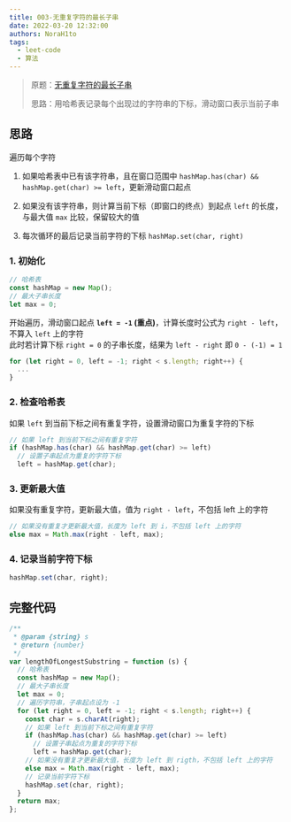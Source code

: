 ```yaml
---
title: 003-无重复字符的最长子串
date: 2022-03-20 12:32:00
authors: NoraH1to
tags:
  - leet-code
  - 算法
---
```


> 原题：[无重复字符的最长子串](https://leetcode-cn.com/problems/longest-substring-without-repeating-characters/)
>
> 思路：用哈希表记录每个出现过的字符串的下标，滑动窗口表示当前子串

<!-- truncate -->

## 思路

遍历每个字符

1. 如果哈希表中已有该字符串，且在窗口范围中 `hashMap.has(char) && hashMap.get(char) >= left`，更新滑动窗口起点

2. 如果没有该字符串，则计算当前下标（即窗口的终点）到起点 `left` 的长度，与最大值 `max` 比较，保留较大的值

3. 每次循环的最后记录当前字符的下标 `hashMap.set(char, right)`

### 1. 初始化

```javascript
// 哈希表
const hashMap = new Map();
// 最大子串长度
let max = 0;
```

开始遍历，滑动窗口起点 **`left = -1` (重点)**，计算长度时公式为 `right - left`，不算入 `left` 上的字符  
此时若计算下标 `right = 0` 的子串长度，结果为 `left - right` 即 `0 - (-1) = 1`

```javascript
for (let right = 0, left = -1; right < s.length; right++) {
  ...
}
```

### 2. 检查哈希表

如果 `left` 到当前下标之间有重复字符，设置滑动窗口为重复字符的下标

```javascript
// 如果 left 到当前下标之间有重复字符
if (hashMap.has(char) && hashMap.get(char) >= left)
  // 设置子串起点为重复的字符下标
  left = hashMap.get(char);
```

### 3. 更新最大值

如果没有重复字符，更新最大值，值为 `right - left`，不包括 left 上的字符

```javascript
// 如果没有重复才更新最大值，长度为 left 到 i，不包括 left 上的字符
else max = Math.max(right - left, max);
```

### 4. 记录当前字符下标

```javascript
hashMap.set(char, right);
```

## 完整代码

```javascript
/**
 * @param {string} s
 * @return {number}
 */
var lengthOfLongestSubstring = function (s) {
  // 哈希表
  const hashMap = new Map();
  // 最大子串长度
  let max = 0;
  // 遍历字符串，子串起点设为 -1
  for (let right = 0, left = -1; right < s.length; right++) {
    const char = s.charAt(right);
    // 如果 left 到当前下标之间有重复字符
    if (hashMap.has(char) && hashMap.get(char) >= left)
      // 设置子串起点为重复的字符下标
      left = hashMap.get(char);
    // 如果没有重复才更新最大值，长度为 left 到 rigth，不包括 left 上的字符
    else max = Math.max(right - left, max);
    // 记录当前字符下标
    hashMap.set(char, right);
  }
  return max;
};
```
